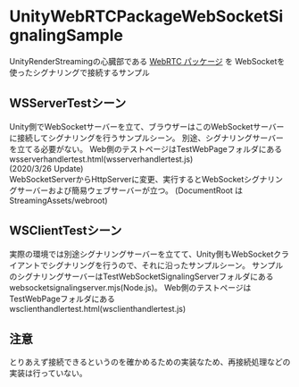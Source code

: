 # UnityWebRTCPackageWebSocketSignalingSample
UnityRenderStreamingの心臓部である [WebRTC パッケージ](https://github.com/Unity-Technologies/com.unity.webrtc) を
WebSocketを使ったシグナリングで接続するサンプル

## WSServerTestシーン
Unity側でWebSocketサーバーを立て、ブラウザーはこのWebSocketサーバーに接続してシグナリングを行うサンプルシーン。
別途、シグナリングサーバーを立てる必要がない。
Web側のテストページはTestWebPageフォルダにある wsserverhandlertest.html(wsserverhandlertest.js)  
(2020/3/26 Update)  
WebSocketServerからHttpServerに変更、実行するとWebSocketシグナリングサーバーおよび簡易ウェブサーバーが立つ。
(DocumentRoot は StreamingAssets/webroot)

## WSClientTestシーン
実際の環境では別途シグナリングサーバーを立てて、Unity側もWebSocketクライアントでシグナリングを行うので、それに沿ったサンプルシーン。
サンプルのシグナリングサーバーはTestWebSocketSignalingServerフォルダにあるwebsocketsignalingserver.mjs(Node.js)。
Web側のテストページはTestWebPageフォルダにある wsclienthandlertest.html(wsclienthandlertest.js)

## 注意
とりあえず接続できるというのを確かめるための実装なため、再接続処理などの実装は行っていない。
